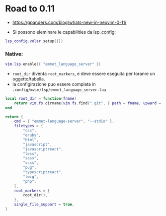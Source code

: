 # Road to 0.11
- https://gpanders.com/blog/whats-new-in-neovim-0-11/

- Si possono eleminare le capabilities da lsp_config:

```lua
lsp_config.volar.setup({})
```

### Native:

```lua
vim.lsp.enable({ "emmet_language_server" })
```

- `root_dir` diventa `root_markers`, e deve essere eseguita per toranre un oggetto/tabella.
- la configirazione puo essere compiata in `.config/mvim/lsp/emmet_language_server.lua`

```lua
local root_dir = function(fname)
    return vim.fs.dirname(vim.fs.find(".git", { path = fname, upward = true })[1])
end

return {
    cmd = { "emmet-language-server", "--stdio" },
    filetypes = {
        "css",
        "eruby",
        "html",
        "javascript",
        "javascriptreact",
        "less",
        "sass",
        "scss",
        "pug",
        "typescriptreact",
        "twig",
        "php",
    },
    root_markers = {
        root_dir(),
    },
    single_file_support = true,
}
```


